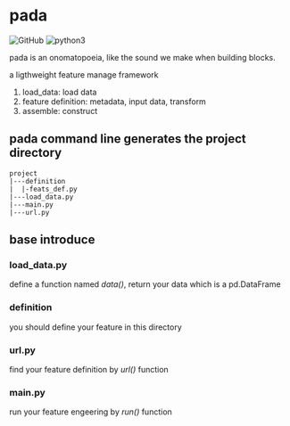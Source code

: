 # pada

![GitHub](https://img.shields.io/github/license/eleveyuan/pada) ![python3](https://img.shields.io/badge/langs-python3-blue)

pada is an onomatopoeia, like the sound we make when building blocks.

a ligthweight feature manage framework

1. load_data: load data
2. feature definition: metadata, input data, transform
3. assemble: construct


## pada command line generates the project directory

```
project
|---definition
|  |-feats_def.py
|---load_data.py
|---main.py
|---url.py    
```

## base introduce

### load_data.py
define a function named *data()*, return your data which is a pd.DataFrame

### definition
you should define your feature in this directory

### url.py
find your feature definition by *url()* function

### main.py
run your feature engeering by *run()* function

